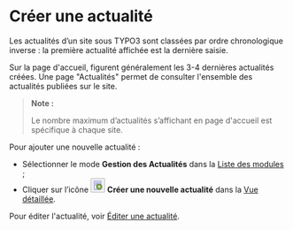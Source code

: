 # Créer une actualité

Les actualités d’un site sous TYPO3 sont classées par ordre chronologique inverse : la première actualité affichée est la dernière saisie.

Sur la page d'accueil, figurent généralement les 3-4 dernières actualités créées. Une page "Actualités" permet de consulter l'ensemble des actualités publiées sur le site.

> **Note :** 
>
> Le nombre maximum d’actualités s’affichant en page d'accueil est spécifique à chaque site.

Pour ajouter une nouvelle actualité :

* Sélectionner le mode **Gestion des Actualités** dans la [Liste des modules](../introduction/se-reperer-dans-le-backend.md) ;
* Cliquer sur l’icône ![](../.gitbook/assets/add_actu_btn.png) **Créer une nouvelle actualité** dans la [Vue détaillée](../introduction/se-reperer-dans-le-backend.md).

Pour éditer l'actualité, voir [Éditer une actualité](editer-une-actualite.md).

